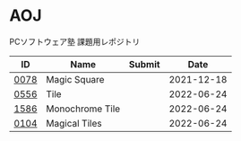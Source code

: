 # AOJ

PCソフトウェア塾 課題用レポジトリ

| ID                                                                     | Name            | Submit | Date       |
| ---------------------------------------------------------------------- | --------------- | ------ | ---------- |
| [0078](https://onlinejudge.u-aizu.ac.jp/challenges/search/titles/0078) | Magic Square    |        | 2021-12-18 |
| [0556](https://onlinejudge.u-aizu.ac.jp/challenges/search/titles/0556) | Tile            |        | 2022-06-24 |
| [1586](https://onlinejudge.u-aizu.ac.jp/challenges/search/titles/1586) | Monochrome Tile |        | 2022-06-24 |
| [0104](https://onlinejudge.u-aizu.ac.jp/challenges/search/titles/0104) | Magical Tiles   |        | 2022-06-24 |
